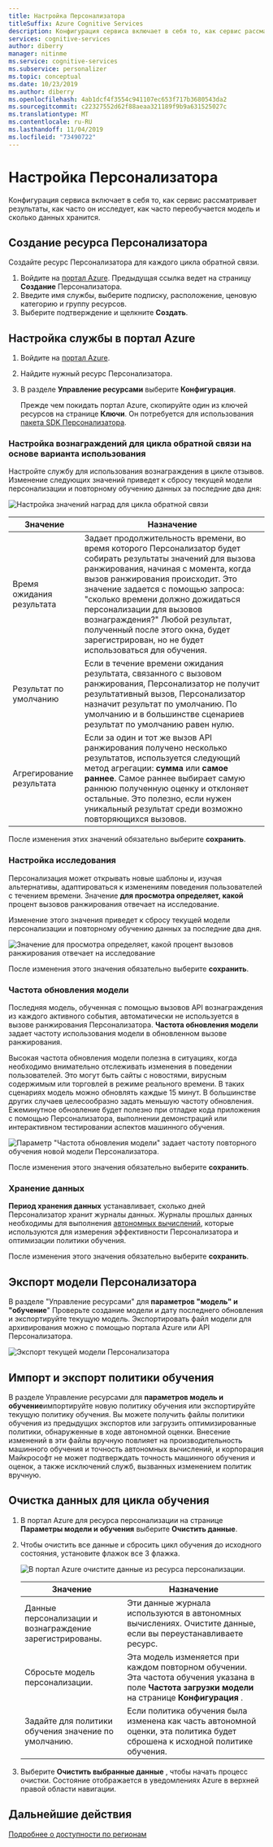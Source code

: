 ```yaml
---
title: Настройка Персонализатора
titleSuffix: Azure Cognitive Services
description: Конфигурация сервиса включает в себя то, как сервис рассматривает результаты, как часто он исследует, как часто переобучается модель и сколько данных хранится.
services: cognitive-services
author: diberry
manager: nitinme
ms.service: cognitive-services
ms.subservice: personalizer
ms.topic: conceptual
ms.date: 10/23/2019
ms.author: diberry
ms.openlocfilehash: 4ab1dcf4f3554c941107ec653f717b3680543da2
ms.sourcegitcommit: c22327552d62f88aeaa321189f9b9a631525027c
ms.translationtype: MT
ms.contentlocale: ru-RU
ms.lasthandoff: 11/04/2019
ms.locfileid: "73490722"
---
```

# <a name="configure-personalizer"></a>Настройка Персонализатора

Конфигурация сервиса включает в себя то, как сервис рассматривает результаты, как часто он исследует, как часто переобучается модель и сколько данных хранится.

## <a name="create-personalizer-resource"></a>Создание ресурса Персонализатора

Создайте ресурс Персонализатора для каждого цикла обратной связи. 

1. Войдите на [портал Azure](https://ms.portal.azure.com/#create/Microsoft.CognitiveServicesPersonalizer). Предыдущая ссылка ведет на страницу **Создание** Персонализатора. 
1. Введите имя службы, выберите подписку, расположение, ценовую категорию и группу ресурсов.
1. Выберите подтверждение и щелкните **Создать**.

<a name="configure-service-settings-in-the-azure-portal"></a>

## <a name="configure-service-in-the-azure-portal"></a>Настройка службы в портал Azure

1. Войдите на [портал Azure](https://ms.portal.azure.com/#create/Microsoft.CognitiveServicesPersonalizer).
1. Найдите нужный ресурс Персонализатора. 
1. В разделе **Управление ресурсами** выберите **Конфигурация**.

    Прежде чем покидать портал Azure, скопируйте один из ключей ресурсов на странице **Ключи**. Он потребуется для использования [пакета SDK Персонализатора](https://docs.microsoft.com/dotnet/api/microsoft.azure.cognitiveservices.personalizer).

<a name="configure-reward-settings-for-the-feedback-loop-based-on-use-case"></a>

### <a name="configure-reward-for-the-feedback-loop-based-on-use-case"></a>Настройка вознаграждений для цикла обратной связи на основе варианта использования

Настройте службу для использования вознаграждения в цикле отзывов. Изменение следующих значений приведет к сбросу текущей модели персонализации и повторному обучению данных за последние два дня:

![Настройка значений наград для цикла обратной связи](media/settings/configure-model-reward-settings.png)

|Значение|Назначение|
|--|--|
|Время ожидания результата|Задает продолжительность времени, во время которого Персонализатор будет собирать результаты значений для вызова ранжирования, начиная с момента, когда вызов ранжирования происходит. Это значение задается с помощью запроса: "сколько времени должно дожидаться персонализации для вызовов вознаграждения?" Любой результат, полученный после этого окна, будет зарегистрирован, но не будет использоваться для обучения.|
|Результат по умолчанию|Если в течение времени ожидания результата, связанного с вызовом ранжирования, Персонализатор не получит результативный вызов, Персонализатор назначит результат по умолчанию. По умолчанию и в большинстве сценариев результат по умолчанию равен нулю.|
|Агрегирование результата|Если за один и тот же вызов API ранжирования получено несколько результатов, используется следующий метод агрегации: **сумма** или **самое раннее**. Самое раннее выбирает самую раннюю полученную оценку и отклоняет остальные. Это полезно, если нужен уникальный результат среди возможно повторяющихся вызовов. |

После изменения этих значений обязательно выберите **сохранить**.

### <a name="configure-exploration"></a>Настройка исследования 

Персонализация может открывать новые шаблоны и, изучая альтернативы, адаптироваться к изменениям поведения пользователей с течением времени. Значение **для просмотра определяет, какой** процент вызовов ранжирования отвечает на исследование. 

Изменение этого значения приведет к сбросу текущей модели персонализации и повторному обучению данных за последние два дня.

![Значение для просмотра определяет, какой процент вызовов ранжирования отвечает на исследование](media/settings/configure-exploration-setting.png)

После изменения этого значения обязательно выберите **сохранить**.

### <a name="model-update-frequency"></a>Частота обновления модели

Последняя модель, обученная с помощью вызовов API вознаграждения из каждого активного события, автоматически не используется в вызове ранжирования Персонализатора. **Частота обновления модели** задает частоту использования модели в обновленном вызове ранжирования. 

Высокая частота обновления модели полезна в ситуациях, когда необходимо внимательно отслеживать изменения в поведении пользователей. Это могут быть сайты с новостями, вирусным содержимым или торговлей в режиме реального времени. В таких сценариях модель можно обновлять каждые 15 минут. В большинстве других случаев целесообразно задать меньшую частоту обновления. Ежеминутное обновление будет полезно при отладке кода приложения с помощью Персонализатора, выполнении демонстраций или интерактивном тестировании аспектов машинного обучения.

![Параметр "Частота обновления модели" задает частоту повторного обучения новой модели Персонализатора.](media/settings/configure-model-update-frequency-settings-15-minutes.png)

После изменения этого значения обязательно выберите **сохранить**.

### <a name="data-retention"></a>Хранение данных

**Период хранения данных** устанавливает, сколько дней Персонализатор хранит журналы данных. Журналы прошлых данных необходимы для выполнения [автономных вычислений](concepts-offline-evaluation.md), которые используются для измерения эффективности Персонализатора и оптимизации политики обучения.

После изменения этого значения обязательно выберите **сохранить**.

## <a name="export-the-personalizer-model"></a>Экспорт модели Персонализатора

В разделе "Управление ресурсами" для **параметров "модель" и "обучение**" Проверьте создание модели и дату последнего обновления и экспортируйте текущую модель. Экспортировать файл модели для архивирования можно с помощью портала Azure или API Персонализатора. 

![Экспорт текущей модели Персонализатора](media/settings/export-current-personalizer-model.png)

## <a name="import-and-export-learning-policy"></a>Импорт и экспорт политики обучения

В разделе Управление ресурсами для **параметров модель и обучение**импортируйте новую политику обучения или экспортируйте текущую политику обучения.
Вы можете получить файлы политики обучения из предыдущих экспортов или загрузить оптимизированные политики, обнаруженные в ходе автономной оценки. Внесение изменений в эти файлы вручную повлияет на производительность машинного обучения и точность автономных вычислений, и корпорация Майкрософт не может подтверждать точность машинного обучения и оценок, а также исключений служб, вызванных изменением политик вручную.

## <a name="clear-data-for-your-learning-loop"></a>Очистка данных для цикла обучения

1. В портал Azure для ресурса персонализации на странице **Параметры модели и обучения** выберите **Очистить данные**.
1. Чтобы очистить все данные и сбросить цикл обучения до исходного состояния, установите флажок все 3 флажка.

    ![В портал Azure очистите данные из ресурса персонализации.](./media/settings/clear-data-from-personalizer-resource.png)

    |Значение|Назначение|
    |--|--|
    |Данные персонализации и вознаграждение зарегистрированы.|Эти данные журнала используются в автономных вычислениях. Очистите данные, если вы переустанавливаете ресурс.|
    |Сбросьте модель персонализации.|Эта модель изменяется при каждом повторном обучении. Эта частота обучения указана в поле **Частота загрузки модели** на странице **Конфигурация** . |
    |Задайте для политики обучения значение по умолчанию.|Если политика обучения была изменена как часть автономной оценки, эта политика будет сброшена к исходной политике обучения.|

1. Выберите **Очистить выбранные данные** , чтобы начать процесс очистки. Состояние отображается в уведомлениях Azure в верхней правой области навигации. 

## <a name="next-steps"></a>Дальнейшие действия


[Подробнее о доступности по регионам](https://azure.microsoft.com/global-infrastructure/services/?products=cognitive-services)
